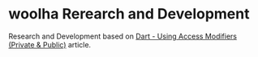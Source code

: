 # woolha Rerearch and Development
Research and Development based on [Dart - Using Access Modifiers (Private & Public)](https://www.woolha.com/tutorials/dart-using-access-modifiers-private-public) article.
